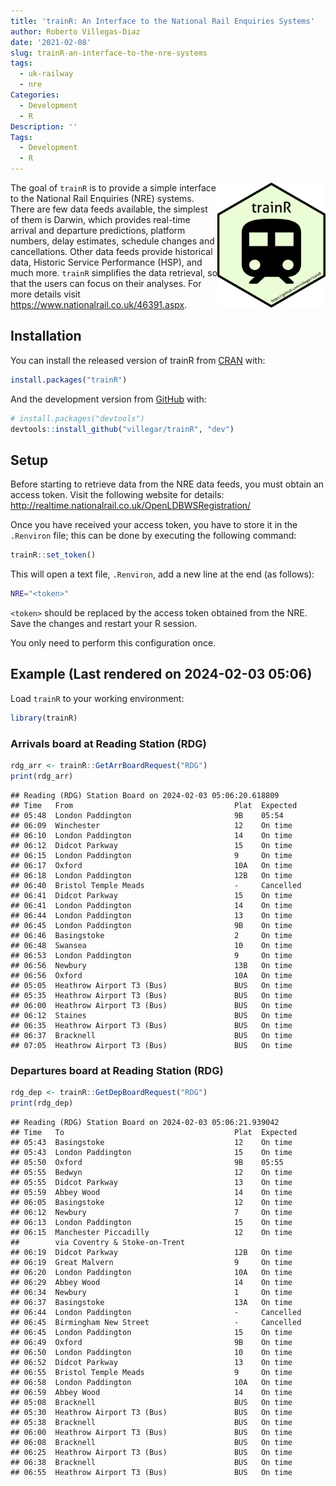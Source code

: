 ```yaml
---
title: 'trainR: An Interface to the National Rail Enquiries Systems'
author: Roberto Villegas-Diaz
date: '2021-02-08'
slug: trainR-an-interface-to-the-nre-systems
tags:
  - uk-railway
  - nre
Categories:
  - Development
  - R
Description: ''
Tags:
  - Development
  - R
---
```


<img src="https://raw.githubusercontent.com/villegar/trainR/main/inst/images/logo.png" alt="logo" align="right" height=200px/>

The goal of `trainR` is to provide a simple interface to the 
National Rail Enquiries (NRE) systems. There are few data feeds 
available, the simplest of them is Darwin, which provides real-time 
arrival and departure predictions, platform numbers, delay estimates, 
schedule changes and cancellations. Other data feeds provide historical 
data, Historic Service Performance (HSP), and much more. `trainR` 
simplifies the data retrieval, so that the users can focus on their 
analyses. For more details visit 
https://www.nationalrail.co.uk/46391.aspx.

## Installation

You can install the released version of trainR from [CRAN](https://CRAN.R-project.org) with:

``` r
install.packages("trainR")
```

And the development version from [GitHub](https://github.com/) with:

``` r
# install.packages("devtools")
devtools::install_github("villegar/trainR", "dev")
```

## Setup
Before starting to retrieve data from the NRE data feeds, you must obtain an access token. 
Visit the following website for details: http://realtime.nationalrail.co.uk/OpenLDBWSRegistration/

Once you have received your access token, you have to store it in the `.Renviron` file; this can be 
done by executing the following command:


```r
trainR::set_token()
```

This will open a text file, `.Renviron`, add a new line at the end (as follows):

```bash
NRE="<token>"
```

`<token>` should be replaced by the access token obtained from the NRE. Save the changes and restart 
your R session.

You only need to perform this configuration once.

## Example (Last rendered on 2024-02-03 05:06)

Load `trainR` to your working environment:

```r
library(trainR)
```

### Arrivals board at Reading Station (RDG)


```r
rdg_arr <- trainR::GetArrBoardRequest("RDG")
print(rdg_arr)
```

```
## Reading (RDG) Station Board on 2024-02-03 05:06:20.618809
## Time   From                                    Plat  Expected
## 05:48  London Paddington                       9B    05:54
## 06:09  Winchester                              12    On time
## 06:10  London Paddington                       14    On time
## 06:12  Didcot Parkway                          15    On time
## 06:15  London Paddington                       9     On time
## 06:17  Oxford                                  10A   On time
## 06:18  London Paddington                       12B   On time
## 06:40  Bristol Temple Meads                    -     Cancelled
## 06:41  Didcot Parkway                          15    On time
## 06:41  London Paddington                       14    On time
## 06:44  London Paddington                       13    On time
## 06:45  London Paddington                       9B    On time
## 06:46  Basingstoke                             2     On time
## 06:48  Swansea                                 10    On time
## 06:53  London Paddington                       9     On time
## 06:56  Newbury                                 13B   On time
## 06:56  Oxford                                  10A   On time
## 05:05  Heathrow Airport T3 (Bus)               BUS   On time
## 05:35  Heathrow Airport T3 (Bus)               BUS   On time
## 06:00  Heathrow Airport T3 (Bus)               BUS   On time
## 06:12  Staines                                 BUS   On time
## 06:35  Heathrow Airport T3 (Bus)               BUS   On time
## 06:37  Bracknell                               BUS   On time
## 07:05  Heathrow Airport T3 (Bus)               BUS   On time
```

### Departures board at Reading Station (RDG)


```r
rdg_dep <- trainR::GetDepBoardRequest("RDG")
print(rdg_dep)
```

```
## Reading (RDG) Station Board on 2024-02-03 05:06:21.939042
## Time   To                                      Plat  Expected
## 05:43  Basingstoke                             12    On time
## 05:43  London Paddington                       15    On time
## 05:50  Oxford                                  9B    05:55
## 05:55  Bedwyn                                  12    On time
## 05:55  Didcot Parkway                          13    On time
## 05:59  Abbey Wood                              14    On time
## 06:05  Basingstoke                             12    On time
## 06:12  Newbury                                 7     On time
## 06:13  London Paddington                       15    On time
## 06:15  Manchester Piccadilly                   12    On time
##        via Coventry & Stoke-on-Trent           
## 06:19  Didcot Parkway                          12B   On time
## 06:19  Great Malvern                           9     On time
## 06:20  London Paddington                       10A   On time
## 06:29  Abbey Wood                              14    On time
## 06:34  Newbury                                 1     On time
## 06:37  Basingstoke                             13A   On time
## 06:44  London Paddington                       -     Cancelled
## 06:45  Birmingham New Street                   -     Cancelled
## 06:45  London Paddington                       15    On time
## 06:49  Oxford                                  9B    On time
## 06:50  London Paddington                       10    On time
## 06:52  Didcot Parkway                          13    On time
## 06:55  Bristol Temple Meads                    9     On time
## 06:58  London Paddington                       10A   On time
## 06:59  Abbey Wood                              14    On time
## 05:08  Bracknell                               BUS   On time
## 05:30  Heathrow Airport T3 (Bus)               BUS   On time
## 05:38  Bracknell                               BUS   On time
## 06:00  Heathrow Airport T3 (Bus)               BUS   On time
## 06:08  Bracknell                               BUS   On time
## 06:25  Heathrow Airport T3 (Bus)               BUS   On time
## 06:38  Bracknell                               BUS   On time
## 06:55  Heathrow Airport T3 (Bus)               BUS   On time
```
